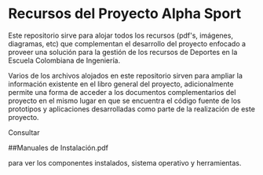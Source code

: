 # Recursos del Proyecto Alpha Sport

Este repositorio sirve para alojar todos los recursos (pdf's, imágenes, diagramas, etc) que complementan el desarrollo del proyecto enfocado a proveer una solución para la gestión de los recursos de Deportes en la Escuela Colombiana de Ingeniería.

Varios de los archivos alojados en este repositorio sirven para ampliar la información existente en el libro general del proyecto, adicionalmente permite una forma de acceder a los documentos complementarios del proyecto en el mismo lugar en que se encuentra el código fuente de los prototipos y aplicaciones desarrolladas como parte de la realización de este proyecto.

Consultar 

##Manuales de Instalación.pdf

para ver los componentes instalados, sistema operativo y herramientas.

